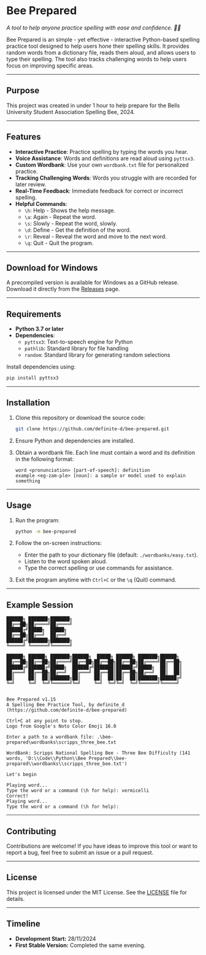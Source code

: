 # Bee Prepared

_A tool to help anyone practice spelling with ease and confidence. 🐝✨_

Bee Prepared is an simple - yet effective - interactive Python-based spelling practice tool designed to help users hone their spelling skills. It provides random words from a dictionary file, reads them aloud, and allows users to type their spelling. The tool also tracks challenging words to help users focus on improving specific areas.

---

## Purpose

This project was created in under 1 hour to help prepare for the Bells University Student Association Spelling Bee, 2024.

---

## Features

- **Interactive Practice**: Practice spelling by typing the words you hear.
- **Voice Assistance**: Words and definitions are read aloud using `pyttsx3`.
- **Custom Wordbank**: Use your own `wordbank.txt` file for personalized practice.
- **Tracking Challenging Words**: Words you struggle with are recorded for later review.
- **Real-Time Feedback**: Immediate feedback for correct or incorrect spelling.
- **Helpful Commands**:
  - `\h`: Help - Shows the help message.
  - `\a`: Again - Repeat the word.
  - `\s`: Slowly - Repeat the word, slowly.
  - `\d`: Define - Get the definition of the word.
  - `\r`: Reveal - Reveal the word and move to the next word.
  - `\q`: Quit - Quit the program.

---

## Download for Windows

A precompiled version is available for Windows as a GitHub release. Download it directly from the [Releases](https://github.com/definite-d/bee-prepared/releases) page.

---

## Requirements

- **Python 3.7 or later**
- **Dependencies**:
  - `pyttsx3`: Text-to-speech engine for Python
  - `pathlib`: Standard library for file handling
  - `random`: Standard library for generating random selections

Install dependencies using:

```bash
pip install pyttsx3
```

---

## Installation

1. Clone this repository or download the source code:

   ```bash
   git clone https://github.com/definite-d/bee-prepared.git
   ```

2. Ensure Python and dependencies are installed.

3. Obtain a wordbank file. Each line must contain a word and its definition in the following format:

   ```
   word <pronunciation> [part-of-speech]: definition
   example <eg-zam-ple> [noun]: a sample or model used to explain something
   ```

---

## Usage

1. Run the program:

   ```bash
   python -m bee-prepared
   ```

2. Follow the on-screen instructions:
   - Enter the path to your dictionary file (default: `./wordbanks/easy.txt`).
   - Listen to the word spoken aloud.
   - Type the correct spelling or use commands for assistance.

3. Exit the program anytime with `Ctrl+C` or the `\q` (Quit) command.

---

## Example Session

```
██████╗ ███████╗███████╗
██╔══██╗██╔════╝██╔════╝
██████╔╝█████╗  █████╗
██╔══██╗██╔══╝  ██╔══╝
██████╔╝███████╗███████╗
╚═════╝ ╚══════╝╚══════╝

██████╗ ██████╗ ███████╗██████╗  █████╗ ██████╗ ███████╗██████╗ 
██╔══██╗██╔══██╗██╔════╝██╔══██╗██╔══██╗██╔══██╗██╔════╝██╔══██╗
██████╔╝██████╔╝█████╗  ██████╔╝███████║██████╔╝█████╗  ██║  ██║
██╔═══╝ ██╔══██╗██╔══╝  ██╔═══╝ ██╔══██║██╔══██╗██╔══╝  ██║  ██║
██║     ██║  ██║███████╗██║     ██║  ██║██║  ██║███████╗██████╔╝
╚═╝     ╚═╝  ╚═╝╚══════╝╚═╝     ╚═╝  ╚═╝╚═╝  ╚═╝╚══════╝╚═════╝


Bee Prepared v1.15
A Spelling Bee Practice Tool, by definite_d
(https://github.com/definite-d/bee-prepared)

Ctrl+C at any point to stop.
Logo from Google's Noto Color Emoji 16.0

Enter a path to a wordbank file: .\bee-prepared\wordbanks\scripps_three_bee.txt

WordBank: Scripps National Spelling Bee - Three Bee Difficulty (141 words, 'D:\\Code\\Python\\Bee Prepared\\bee-prepared\\wordbanks\\scripps_three_bee.txt')

Let's begin

Playing word...
Type the word or a command (\h for help): vermicelli
Correct!
Playing word...
Type the word or a command (\h for help): 
```

---

## Contributing

Contributions are welcome! If you have ideas to improve this tool or want to report a bug, feel free to submit an issue or a pull request.

---

## License

This project is licensed under the MIT License. See the [LICENSE](LICENSE) file for details.

---

## Timeline

- **Development Start:** 28/11/2024
- **First Stable Version:** Completed the same evening.